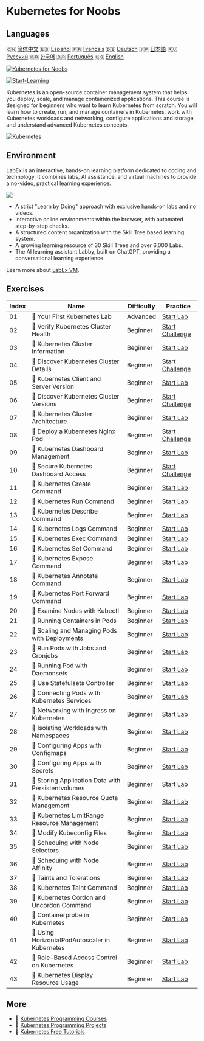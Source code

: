 # Kubernetes for Noobs

## Languages

🇨🇳 [简体中文](README_zh.md) 🇪🇸 [Español](README_es.md) 🇫🇷 [Français](README_fr.md) 🇩🇪 [Deutsch](README_de.md) 🇯🇵 [日本語](README_ja.md) 🇷🇺 [Русский](README_ru.md) 🇰🇷 [한국어](README_ko.md) 🇧🇷 [Português](README_pt.md) 🇺🇸 [English](README.md) 

[![Kubernetes for Noobs](https://cover-creator.labex.io/kubernetes-for-noobs.png)](https://labex.io/courses/kubernetes-for-noobs)

[![Start-Learning](https://img.shields.io/badge/Start-Learning-whitesmoke?style=for-the-badge)](https://labex.io/courses/kubernetes-for-noobs)

Kubernetes is an open-source container management system that helps you deploy, scale, and manage containerized applications. This course is designed for beginners who want to learn Kubernetes from scratch. You will learn how to create, run, and manage containers in Kubernetes, work with Kubernetes workloads and networking, configure applications and storage, and understand advanced Kubernetes concepts.

![Kubernetes](https://img.shields.io/badge/Kubernetes-whitesmoke?style=for-the-badge&logo=kubernetes)


## Environment

LabEx is an interactive, hands-on learning platform dedicated to coding and technology. It combines labs, AI assistance, and virtual machines to provide a no-video, practical learning experience.

![](https://tutorial-screenshot.getvm.io/images/vm-1725247253.png)

- A strict "Learn by Doing" approach with exclusive hands-on labs and no videos.
- Interactive online environments within the browser, with automated step-by-step checks.
- A structured content organization with the Skill Tree based learning system.
- A growing learning resource of 30 Skill Trees and over 6,000 Labs.
- The AI learning assistant Labby, built on ChatGPT, providing a conversational learning experience.

Learn more about [LabEx VM](https://support.labex.io/using-labex/virtual-machine).

## Exercises

|   Index | Name                                               | Difficulty   | Practice                                                                                                                           |
|---------|----------------------------------------------------|--------------|------------------------------------------------------------------------------------------------------------------------------------|
|      01 | 📖 Your First Kubernetes Lab                       | Advanced     | <a target='_blank' href='https://labex.io/tutorials/kubernetes-your-first-kubernetes-lab-391133'>Start Lab</a>                     |
|      02 | 🎯 Verify Kubernetes Cluster Health                | Beginner     | <a target='_blank' href='https://labex.io/tutorials/kubernetes-verify-kubernetes-cluster-health-433779'>Start Challenge</a>        |
|      03 | 📖 Kubernetes Cluster Information                  | Beginner     | <a target='_blank' href='https://labex.io/tutorials/kubernetes-kubernetes-cluster-information-8426'>Start Lab</a>                  |
|      04 | 🎯 Discover Kubernetes Cluster Details             | Beginner     | <a target='_blank' href='https://labex.io/tutorials/kubernetes-discover-kubernetes-cluster-details-433893'>Start Challenge</a>     |
|      05 | 📖 Kubernetes Client and Server Version            | Beginner     | <a target='_blank' href='https://labex.io/tutorials/kubernetes-kubernetes-client-and-server-version-9197'>Start Lab</a>            |
|      06 | 🎯 Discover Kubernetes Cluster Versions            | Beginner     | <a target='_blank' href='https://labex.io/tutorials/kubernetes-discover-kubernetes-cluster-versions-434105'>Start Challenge</a>    |
|      07 | 📖 Kubernetes Cluster Architecture                 | Beginner     | <a target='_blank' href='https://labex.io/tutorials/kubernetes-kubernetes-cluster-architecture-8450'>Start Lab</a>                 |
|      08 | 🎯 Deploy a Kubernetes Nginx Pod                   | Beginner     | <a target='_blank' href='https://labex.io/tutorials/kubernetes-deploy-a-kubernetes-nginx-pod-433745'>Start Challenge</a>           |
|      09 | 📖 Kubernetes Dashboard Management                 | Beginner     | <a target='_blank' href='https://labex.io/tutorials/kubernetes-kubernetes-dashboard-management-15042'>Start Lab</a>                |
|      10 | 🎯 Secure Kubernetes Dashboard Access              | Beginner     | <a target='_blank' href='https://labex.io/tutorials/kubernetes-secure-kubernetes-dashboard-access-434106'>Start Challenge</a>      |
|      11 | 📖 Kubernetes Create Command                       | Beginner     | <a target='_blank' href='https://labex.io/tutorials/kubernetes-kubernetes-create-command-8506'>Start Lab</a>                       |
|      12 | 📖 Kubernetes Run Command                          | Beginner     | <a target='_blank' href='https://labex.io/tutorials/kubernetes-kubernetes-run-command-8456'>Start Lab</a>                          |
|      13 | 📖 Kubernetes Describe Command                     | Beginner     | <a target='_blank' href='https://labex.io/tutorials/kubernetes-kubernetes-describe-command-8101'>Start Lab</a>                     |
|      14 | 📖 Kubernetes Logs Command                         | Beginner     | <a target='_blank' href='https://labex.io/tutorials/kubernetes-kubernetes-logs-command-8099'>Start Lab</a>                         |
|      15 | 📖 Kubernetes Exec Command                         | Beginner     | <a target='_blank' href='https://labex.io/tutorials/kubernetes-kubernetes-exec-command-8502'>Start Lab</a>                         |
|      16 | 📖 Kubernetes Set Command                          | Beginner     | <a target='_blank' href='https://labex.io/tutorials/kubernetes-kubernetes-set-command-8424'>Start Lab</a>                          |
|      17 | 📖 Kubernetes Expose Command                       | Beginner     | <a target='_blank' href='https://labex.io/tutorials/kubernetes-kubernetes-expose-command-8452'>Start Lab</a>                       |
|      18 | 📖 Kubernetes Annotate Command                     | Beginner     | <a target='_blank' href='https://labex.io/tutorials/kubernetes-kubernetes-annotate-command-9679'>Start Lab</a>                     |
|      19 | 📖 Kubernetes Port Forward Command                 | Beginner     | <a target='_blank' href='https://labex.io/tutorials/kubernetes-kubernetes-port-forward-command-18494'>Start Lab</a>                |
|      20 | 📖 Examine Nodes with Kubectl                      | Beginner     | <a target='_blank' href='https://labex.io/tutorials/kubernetes-examine-nodes-with-kubectl-9790'>Start Lab</a>                      |
|      21 | 📖 Running Containers in Pods                      | Beginner     | <a target='_blank' href='https://labex.io/tutorials/kubernetes-running-containers-in-pods-14998'>Start Lab</a>                     |
|      22 | 📖 Scaling and Managing Pods with Deployments      | Beginner     | <a target='_blank' href='https://labex.io/tutorials/kubernetes-scaling-and-managing-pods-with-deployments-9675'>Start Lab</a>      |
|      23 | 📖 Run Pods with Jobs and Cronjobs                 | Beginner     | <a target='_blank' href='https://labex.io/tutorials/kubernetes-run-pods-with-jobs-and-cronjobs-11300'>Start Lab</a>                |
|      24 | 📖 Running Pod with Daemonsets                     | Beginner     | <a target='_blank' href='https://labex.io/tutorials/kubernetes-running-pod-with-daemonsets-8454'>Start Lab</a>                     |
|      25 | 📖 Use Statefulsets Controller                     | Beginner     | <a target='_blank' href='https://labex.io/tutorials/kubernetes-use-statefulsets-controller-9205'>Start Lab</a>                     |
|      26 | 📖 Connecting Pods with Kubernetes Services        | Beginner     | <a target='_blank' href='https://labex.io/tutorials/kubernetes-connecting-pods-with-kubernetes-services-15815'>Start Lab</a>       |
|      27 | 📖 Networking with Ingress on Kubernetes           | Beginner     | <a target='_blank' href='https://labex.io/tutorials/kubernetes-networking-with-ingress-on-kubernetes-9681'>Start Lab</a>           |
|      28 | 📖 Isolating Workloads with Namespaces             | Beginner     | <a target='_blank' href='https://labex.io/tutorials/kubernetes-isolating-workloads-with-namespaces-9199'>Start Lab</a>             |
|      29 | 📖 Configuring Apps with Configmaps                | Beginner     | <a target='_blank' href='https://labex.io/tutorials/kubernetes-configuring-apps-with-configmaps-9689'>Start Lab</a>                |
|      30 | 📖 Configuring Apps with Secrets                   | Beginner     | <a target='_blank' href='https://labex.io/tutorials/kubernetes-configuring-apps-with-secrets-8448'>Start Lab</a>                   |
|      31 | 📖 Storing Application Data with Persistentvolumes | Beginner     | <a target='_blank' href='https://labex.io/tutorials/kubernetes-storing-application-data-with-persistentvolumes-9685'>Start Lab</a> |
|      32 | 📖 Kubernetes Resource Quota Management            | Beginner     | <a target='_blank' href='https://labex.io/tutorials/kubernetes-kubernetes-resource-quota-management-15823'>Start Lab</a>           |
|      33 | 📖 Kubernetes LimitRange Resource Management       | Beginner     | <a target='_blank' href='https://labex.io/tutorials/kubernetes-kubernetes-limitrange-resource-management-15819'>Start Lab</a>      |
|      34 | 📖 Modify Kubeconfig Files                         | Beginner     | <a target='_blank' href='https://labex.io/tutorials/kubernetes-modify-kubeconfig-files-11297'>Start Lab</a>                        |
|      35 | 📖 Scheduing with Node Selectors                   | Beginner     | <a target='_blank' href='https://labex.io/tutorials/kubernetes-scheduing-with-node-selectors-15001'>Start Lab</a>                  |
|      36 | 📖 Scheduing with Node Affinity                    | Beginner     | <a target='_blank' href='https://labex.io/tutorials/kubernetes-scheduing-with-node-affinity-18468'>Start Lab</a>                   |
|      37 | 📖 Taints and Tolerations                          | Beginner     | <a target='_blank' href='https://labex.io/tutorials/kubernetes-taints-and-tolerations-34029'>Start Lab</a>                         |
|      38 | 📖 Kubernetes Taint Command                        | Beginner     | <a target='_blank' href='https://labex.io/tutorials/kubernetes-kubernetes-taint-command-9195'>Start Lab</a>                        |
|      39 | 📖 Kubernetes Cordon and Uncordon Command          | Beginner     | <a target='_blank' href='https://labex.io/tutorials/kubernetes-kubernetes-cordon-and-uncordon-command-9664'>Start Lab</a>          |
|      40 | 📖 Containerprobe in Kubernetes                    | Beginner     | <a target='_blank' href='https://labex.io/tutorials/kubernetes-containerprobe-in-kubernetes-12263'>Start Lab</a>                   |
|      41 | 📖 Using HorizontalPodAutoscaler in Kubernetes     | Beginner     | <a target='_blank' href='https://labex.io/tutorials/kubernetes-using-horizontalpodautoscaler-in-kubernetes-34031'>Start Lab</a>    |
|      42 | 📖 Role-Based Access Control on Kubernetes         | Beginner     | <a target='_blank' href='https://labex.io/tutorials/kubernetes-role-based-access-control-on-kubernetes-9203'>Start Lab</a>         |
|      43 | 📖 Kubernetes Display Resource Usage               | Beginner     | <a target='_blank' href='https://labex.io/tutorials/kubernetes-kubernetes-display-resource-usage-11358'>Start Lab</a>              |

## More

- 🔗 [Kubernetes Programming Courses](https://github.com/labex-labs/awesome-programming-courses)
- 🔗 [Kubernetes Programming Projects](https://github.com/labex-labs/awesome-programming-projects)
- 🔗 [Kubernetes Free Tutorials](https://github.com/labex-labs/kubernetes-free-tutorials)

